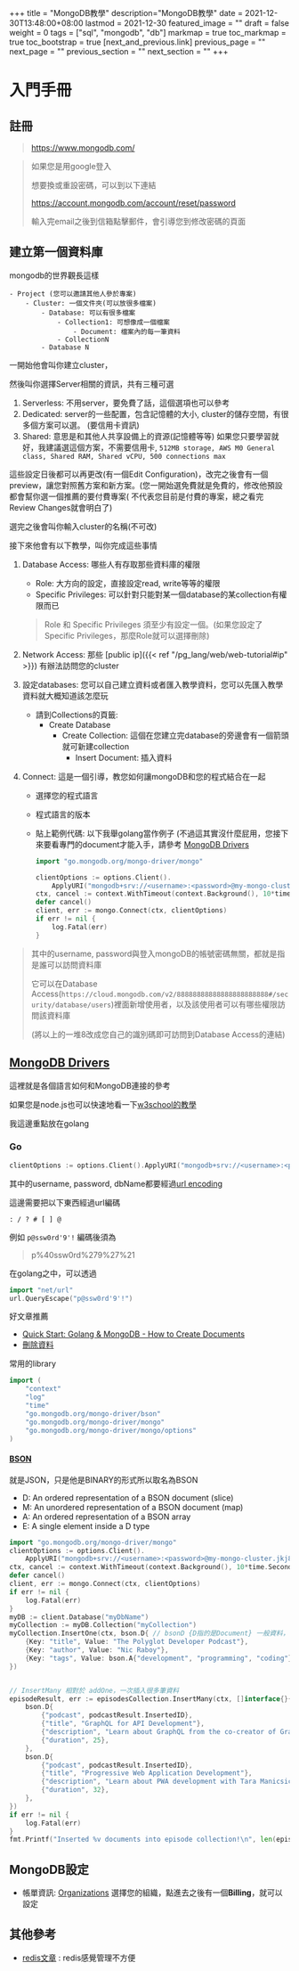 +++
title = "MongoDB教學"
description="MongoDB教學"
date = 2021-12-30T13:48:00+08:00
lastmod = 2021-12-30
featured_image = ""
draft = false
weight = 0
tags = ["sql", "mongodb", "db"]
markmap = true
toc_markmap = true
toc_bootstrap = true
[next_and_previous.link]
    previous_page = ""
    next_page = ""
    previous_section = ""
    next_section = ""
+++

# 入門手冊

## 註冊

> https://www.mongodb.com/

> 如果您是用google登入
>
> 想要換或重設密碼，可以到以下連結
>
> https://account.mongodb.com/account/reset/password
>
> 輸入完email之後到信箱點擊郵件，會引導您到修改密碼的頁面

## 建立第一個資料庫

mongodb的世界觀長這樣

```
- Project (您可以邀請其他人參於專案)
    - Cluster: 一個文件夾(可以放很多檔案)
        - Database: 可以有很多檔案
            - Collection1: 可想像成一個檔案
                - Document: 檔案內的每一筆資料
            - CollectionN
        - Database N
```

一開始他會叫你建立cluster，

然後叫你選擇Server相關的資訊，共有三種可選

1. Serverless: 不用server，要免費了話，這個選項也可以參考
2. Dedicated: server的一些配置，包含記憶體的大小, cluster的儲存空間，有很多個方案可以選。 (要信用卡資訊)
3. Shared: 意思是和其他人共享設備上的資源(記憶體等等)
   如果您只要學習就好，我建議選這個方案，不需要信用卡, `512MB storage, AWS M0 General class, Shared RAM, Shared vCPU, 500 connections max`

這些設定日後都可以再更改(有一個Edit Configuration)，改完之後會有一個preview，讓您對照舊方案和新方案。(您一開始選免費就是免費的，修改他預設都會幫你選一個推薦的要付費專案(
不代表您目前是付費的專案，總之看完Review Changes就會明白了)

選完之後會叫你輸入cluster的名稱(不可改)

接下來他會有以下教學，叫你完成這些事情

1. Database Access: 哪些人有存取那些資料庫的權限

    - Role: 大方向的設定，直接設定read, write等等的權限
    - Specific Privileges: 可以針對只能對某一個database的某collection有權限而已

   > Role 和 Specific Privileges 須至少有設定一個。(如果您設定了Specific Privileges，那麼Role就可以選擇刪除)

2. Network Access: 那些 [public ip]({{< ref "/pg_lang/web/web-tutorial#ip" >}}) 有辦法訪問您的cluster
3. 設定databases: 您可以自己建立資料或者匯入教學資料，您可以先匯入教學資料就大概知道該怎麼玩
    - 請到Collections的頁籤:
        - Create Database
            - Create Collection: 這個在您建立完database的旁邊會有一個箭頭就可新建collection
                - Insert Document: 插入資料
4. Connect: 這是一個引導，教您如何讓mongoDB和您的程式結合在一起
    - 選擇您的程式語言
    - 程式語言的版本
    - 貼上範例代碼: 以下我舉golang當作例子 (不過這其實沒什麼屁用，您接下來要看專門的document才能入手，請參考 [MongoDB Drivers](#mongodb-drivers)

        ```go
        import "go.mongodb.org/mongo-driver/mongo"

        clientOptions := options.Client().
            ApplyURI("mongodb+srv://<username>:<password>@my-mongo-cluster.jkj8c.mongodb.net/myFirstDatabase?retryWrites=true&w=majority")
        ctx, cancel := context.WithTimeout(context.Background(), 10*time.Second)
        defer cancel()
        client, err := mongo.Connect(ctx, clientOptions)
        if err != nil {
            log.Fatal(err)
        }
        ```

> 其中的username, password與登入mongoDB的帳號密碼無關，都就是指是誰可以訪問資料庫
>
> 它可以在Database Access(`https://cloud.mongodb.com/v2/88888888888888888888888#/security/database/users`)裡面新增使用者，以及該使用者可以有哪些權限訪問該資料庫
>
> (將以上的一堆8改成您自己的識別碼即可訪問到Database Access的連結)

## [MongoDB Drivers]

這裡就是各個語言如何和MongoDB連接的參考

如果您是node.js也可以快速地看一下[w3school的教學](https://www.w3schools.com/nodejs/nodejs_mongodb.asp)

我這邊重點放在golang

### Go

```go
clientOptions := options.Client().ApplyURI("mongodb+srv://<username>:<password>@my-mongo-cluster.jkj8c.mongodb.net/<myFirstDatabase>?retryWrites=true&w=majority")
```

其中的username, password, dbName都要經過[url encoding]( https://docs.atlas.mongodb.com/troubleshoot-connection/#special-characters-in-connection-string-password)

這邊需要把以下東西經過url編碼

```
: / ? # [ ] @
```

例如 `p@ssw0rd'9'!` 編碼後須為

> p%40ssw0rd%279%27%21

在golang之中，可以透過

```go
import "net/url"
url.QueryEscape("p@ssw0rd'9'!")
```

好文章推薦

- [Quick Start: Golang & MongoDB - How to Create Documents](https://www.mongodb.com/blog/post/quick-start-golang--mongodb--how-to-create-documents)
- [刪除資料](https://kb.objectrocket.com/mongo-db/how-to-delete-mongodb-documents-using-the-golang-driver-443)


常用的library

```go
import (
	"context"
	"log"
	"time"
	"go.mongodb.org/mongo-driver/bson"
	"go.mongodb.org/mongo-driver/mongo"
	"go.mongodb.org/mongo-driver/mongo/options"
)
```

#### [BSON](https://docs.mongodb.com/drivers/go/current/fundamentals/bson/)

就是JSON，只是他是BINARY的形式所以取名為BSON

- D: An ordered representation of a BSON document (slice)
- M: An unordered representation of a BSON document (map)
- A: An ordered representation of a BSON array
- E: A single element inside a D type


```go
import "go.mongodb.org/mongo-driver/mongo"
clientOptions := options.Client().
    ApplyURI("mongodb+srv://<username>:<password>@my-mongo-cluster.jkj8c.mongodb.net/<myFirstDatabase>?retryWrites=true&w=majority")
ctx, cancel := context.WithTimeout(context.Background(), 10*time.Second)
defer cancel()
client, err := mongo.Connect(ctx, clientOptions)
if err != nil {
    log.Fatal(err)
}
myDB := client.Database("myDbName")
myCollection := myDB.Collection("myCollection")
myCollection.InsertOne(ctx, bson.D{ // bsonD {D指的是Document} 一般資料，同json依樣
    {Key: "title", Value: "The Polyglot Developer Podcast"},
    {Key: "author", Value: "Nic Raboy"},
	{Key: "tags", Value: bson.A{"development", "programming", "coding"}}, // bsonA array 也就是 tags: ["development", "programming", "coding"]
})


// InsertMany 相對於 addOne，一次插入很多筆資料
episodeResult, err := episodesCollection.InsertMany(ctx, []interface{}{
    bson.D{
        {"podcast", podcastResult.InsertedID},
        {"title", "GraphQL for API Development"},
        {"description", "Learn about GraphQL from the co-creator of GraphQL, Lee Byron."},
        {"duration", 25},
    },
    bson.D{
        {"podcast", podcastResult.InsertedID},
        {"title", "Progressive Web Application Development"},
        {"description", "Learn about PWA development with Tara Manicsic."},
        {"duration", 32},
    },
})
if err != nil {
    log.Fatal(err)
}
fmt.Printf("Inserted %v documents into episode collection!\n", len(episodeResult.InsertedIDs))
```

## MongoDB設定

- 帳單資訊: [Organizations](https://cloud.mongodb.com/v2#/preferences/organizations) 選擇您的組織，點進去之後有一個**Billing**，就可以設定


## 其他參考

- [redis文章](https://iter01.com/550108.html) : redis感覺管理不方便


[clusters管理]: https://cloud.mongodb.com/v2#/clusters
[MongoDB Drivers]: https://docs.mongodb.com/drivers/


